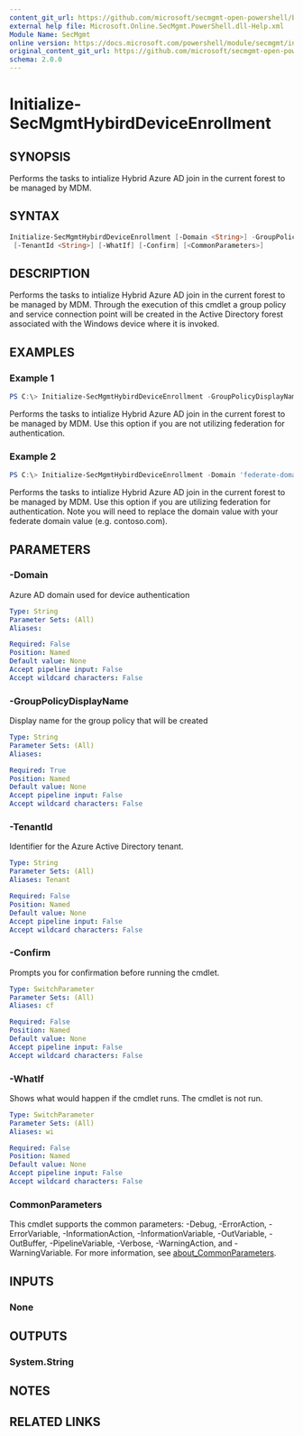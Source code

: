 ```yaml
---
content_git_url: https://github.com/microsoft/secmgmt-open-powershell/blob/master/docs/help/Initialize-SecMgmtHybirdDeviceEnrollment.md
external help file: Microsoft.Online.SecMgmt.PowerShell.dll-Help.xml
Module Name: SecMgmt
online version: https://docs.microsoft.com/powershell/module/secmgmt/initialize-secmgmthybirddeviceenrollment
original_content_git_url: https://github.com/microsoft/secmgmt-open-powershell/blob/master/docs/help/Initialize-SecMgmtHybirdDeviceEnrollment.md
schema: 2.0.0
---
```


# Initialize-SecMgmtHybirdDeviceEnrollment

## SYNOPSIS
Performs the tasks to intialize Hybrid Azure AD join in the current forest to be managed by MDM.

## SYNTAX

```powershell
Initialize-SecMgmtHybirdDeviceEnrollment [-Domain <String>] -GroupPolicyDisplayName <String>
 [-TenantId <String>] [-WhatIf] [-Confirm] [<CommonParameters>]
```

## DESCRIPTION
Performs the tasks to intialize Hybrid Azure AD join in the current forest to be managed by MDM. Through the execution of this cmdlet a group policy and service connection point will be created in the Active Directory forest associated with the Windows device where it is invoked.

## EXAMPLES

### Example 1
```powershell
PS C:\> Initialize-SecMgmtHybirdDeviceEnrollment -GroupPolicyDisplayName 'Device Management'
```

Performs the tasks to intialize Hybrid Azure AD join in the current forest to be managed by MDM. Use this option if you are not utilizing federation for authentication.


### Example 2
```powershell
PS C:\> Initialize-SecMgmtHybirdDeviceEnrollment -Domain 'federate-domain-name.com' -GroupPolicyDisplayName 'Device Management'
```

Performs the tasks to intialize Hybrid Azure AD join in the current forest to be managed by MDM. Use this option if you are utilizing federation for authentication. Note you will need to replace the domain value with your federate domain value (e.g. contoso.com).

## PARAMETERS

### -Domain
Azure AD domain used for device authentication

```yaml
Type: String
Parameter Sets: (All)
Aliases:

Required: False
Position: Named
Default value: None
Accept pipeline input: False
Accept wildcard characters: False
```

### -GroupPolicyDisplayName
Display name for the group policy that will be created

```yaml
Type: String
Parameter Sets: (All)
Aliases:

Required: True
Position: Named
Default value: None
Accept pipeline input: False
Accept wildcard characters: False
```

### -TenantId
Identifier for the Azure Active Directory tenant.

```yaml
Type: String
Parameter Sets: (All)
Aliases: Tenant

Required: False
Position: Named
Default value: None
Accept pipeline input: False
Accept wildcard characters: False
```

### -Confirm
Prompts you for confirmation before running the cmdlet.

```yaml
Type: SwitchParameter
Parameter Sets: (All)
Aliases: cf

Required: False
Position: Named
Default value: None
Accept pipeline input: False
Accept wildcard characters: False
```

### -WhatIf
Shows what would happen if the cmdlet runs.
The cmdlet is not run.

```yaml
Type: SwitchParameter
Parameter Sets: (All)
Aliases: wi

Required: False
Position: Named
Default value: None
Accept pipeline input: False
Accept wildcard characters: False
```

### CommonParameters
This cmdlet supports the common parameters: -Debug, -ErrorAction, -ErrorVariable, -InformationAction, -InformationVariable, -OutVariable, -OutBuffer, -PipelineVariable, -Verbose, -WarningAction, and -WarningVariable. For more information, see [about_CommonParameters](http://go.microsoft.com/fwlink/?LinkID=113216).

## INPUTS

### None

## OUTPUTS

### System.String

## NOTES

## RELATED LINKS
